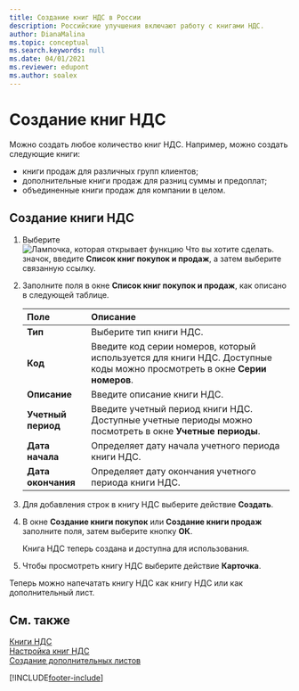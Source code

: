 ```yaml
---
title: Создание книг НДС в России
description: Российские улучшения включают работу с книгами НДС.
author: DianaMalina
ms.topic: conceptual
ms.search.keywords: null
ms.date: 04/01/2021
ms.reviewer: edupont
ms.author: soalex
---
```


# <a name="create-vat-ledgers"></a>Создание книг НДС

Можно создать любое количество книг НДС. Например, можно создать следующие книги: 

- книги продаж для различных групп клиентов;
- дополнительные книги продаж для разниц суммы и предоплат;
- объединенные книги продаж для компании в целом.

## <a name="to-create-a-vat-ledger"></a>Создание книги НДС

1. Выберите ![Лампочка, которая открывает функцию Что вы хотите сделать.](../../media/ui-search/search_small.png "Что вы хотите сделать") значок, введите **Список книг покупок и продаж**, а затем выберите связанную ссылку.

2. Заполните поля в окне **Список книг покупок и продаж**, как описано в следующей таблице.

   | Поле                 | Описание                                                  |
   | :-------------------- | :----------------------------------------------------------- |
   | **Тип**              | Выберите тип книги НДС.                               |
   | **Код**              | Введите код серии номеров, который используется для книги НДС. Доступные коды можно просмотреть в окне **Серии номеров**. |
   | **Описание**       | Введите описание книги НДС.                      |
   | **Учетный период** | Введите учетный период книги НДС. Доступные учетные периоды можно посмотреть в окне **Учетные периоды**. |
   | **Дата начала**        | Определяет дату начала учетного периода книги НДС. |
   | **Дата окончания**          | Определяет дату окончания учетного периода книги НДС. |

3. Для добавления строк в книгу НДС выберите действие **Создать**.

4. В окне **Создание книги покупок** или **Создание книги продаж** заполните поля, затем выберите кнопку **ОК**.

   Книга НДС теперь создана и доступна для использования.

5. Чтобы просмотреть книгу НДС выберите действие **Карточка**.

Теперь можно напечатать книгу НДС как книгу НДС или как дополнительный лист.

## <a name="see-also"></a>См. также

[Книги НДС](VAT-Ledgers.md)  
[Настройка книг НДС](How-to-Set-Up-VAT-Ledgers.md)  
[Создание дополнительных листов](How-to-Create-Additional-Sheets.md)  


[!INCLUDE[footer-include](../../includes/footer-banner.md)]
